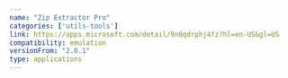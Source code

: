 ```yaml
---
name: "Zip Extractor Pro"
categories: ['utils-tools']
link: https://apps.microsoft.com/detail/9n0qdrphj4fz?hl=en-US&gl=US
compatibility: emulation
versionFrom: "2.0.1"
type: applications
---
```


